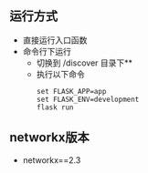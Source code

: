 ## 运行方式
- 直接运行入口函数
- 命令行下运行
  - 切换到 /discover 目录下**
  - 执行以下命令
    ```
    set FLASK_APP=app
    set FLASK_ENV=development
    flask run
    ```
## networkx版本
- networkx==2.3
